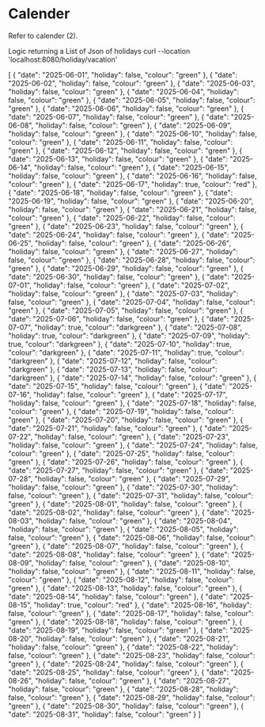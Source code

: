 # Calender

Refer to calender (2).


Logic returning a List of Json
of holidays
curl --location 'localhost:8080/holiday/vacation'

[
    {
        "date": "2025-06-01",
        "holiday": false,
        "colour": "green"
    },
    {
        "date": "2025-06-02",
        "holiday": false,
        "colour": "green"
    },
    {
        "date": "2025-06-03",
        "holiday": false,
        "colour": "green"
    },
    {
        "date": "2025-06-04",
        "holiday": false,
        "colour": "green"
    },
    {
        "date": "2025-06-05",
        "holiday": false,
        "colour": "green"
    },
    {
        "date": "2025-06-06",
        "holiday": false,
        "colour": "green"
    },
    {
        "date": "2025-06-07",
        "holiday": false,
        "colour": "green"
    },
    {
        "date": "2025-06-08",
        "holiday": false,
        "colour": "green"
    },
    {
        "date": "2025-06-09",
        "holiday": false,
        "colour": "green"
    },
    {
        "date": "2025-06-10",
        "holiday": false,
        "colour": "green"
    },
    {
        "date": "2025-06-11",
        "holiday": false,
        "colour": "green"
    },
    {
        "date": "2025-06-12",
        "holiday": false,
        "colour": "green"
    },
    {
        "date": "2025-06-13",
        "holiday": false,
        "colour": "green"
    },
    {
        "date": "2025-06-14",
        "holiday": false,
        "colour": "green"
    },
    {
        "date": "2025-06-15",
        "holiday": false,
        "colour": "green"
    },
    {
        "date": "2025-06-16",
        "holiday": false,
        "colour": "green"
    },
    {
        "date": "2025-06-17",
        "holiday": true,
        "colour": "red"
    },
    {
        "date": "2025-06-18",
        "holiday": false,
        "colour": "green"
    },
    {
        "date": "2025-06-19",
        "holiday": false,
        "colour": "green"
    },
    {
        "date": "2025-06-20",
        "holiday": false,
        "colour": "green"
    },
    {
        "date": "2025-06-21",
        "holiday": false,
        "colour": "green"
    },
    {
        "date": "2025-06-22",
        "holiday": false,
        "colour": "green"
    },
    {
        "date": "2025-06-23",
        "holiday": false,
        "colour": "green"
    },
    {
        "date": "2025-06-24",
        "holiday": false,
        "colour": "green"
    },
    {
        "date": "2025-06-25",
        "holiday": false,
        "colour": "green"
    },
    {
        "date": "2025-06-26",
        "holiday": false,
        "colour": "green"
    },
    {
        "date": "2025-06-27",
        "holiday": false,
        "colour": "green"
    },
    {
        "date": "2025-06-28",
        "holiday": false,
        "colour": "green"
    },
    {
        "date": "2025-06-29",
        "holiday": false,
        "colour": "green"
    },
    {
        "date": "2025-06-30",
        "holiday": false,
        "colour": "green"
    },
    {
        "date": "2025-07-01",
        "holiday": false,
        "colour": "green"
    },
    {
        "date": "2025-07-02",
        "holiday": false,
        "colour": "green"
    },
    {
        "date": "2025-07-03",
        "holiday": false,
        "colour": "green"
    },
    {
        "date": "2025-07-04",
        "holiday": false,
        "colour": "green"
    },
    {
        "date": "2025-07-05",
        "holiday": false,
        "colour": "green"
    },
    {
        "date": "2025-07-06",
        "holiday": false,
        "colour": "green"
    },
    {
        "date": "2025-07-07",
        "holiday": true,
        "colour": "darkgreen"
    },
    {
        "date": "2025-07-08",
        "holiday": true,
        "colour": "darkgreen"
    },
    {
        "date": "2025-07-09",
        "holiday": true,
        "colour": "darkgreen"
    },
    {
        "date": "2025-07-10",
        "holiday": true,
        "colour": "darkgreen"
    },
    {
        "date": "2025-07-11",
        "holiday": true,
        "colour": "darkgreen"
    },
    {
        "date": "2025-07-12",
        "holiday": false,
        "colour": "darkgreen"
    },
    {
        "date": "2025-07-13",
        "holiday": false,
        "colour": "darkgreen"
    },
    {
        "date": "2025-07-14",
        "holiday": false,
        "colour": "green"
    },
    {
        "date": "2025-07-15",
        "holiday": false,
        "colour": "green"
    },
    {
        "date": "2025-07-16",
        "holiday": false,
        "colour": "green"
    },
    {
        "date": "2025-07-17",
        "holiday": false,
        "colour": "green"
    },
    {
        "date": "2025-07-18",
        "holiday": false,
        "colour": "green"
    },
    {
        "date": "2025-07-19",
        "holiday": false,
        "colour": "green"
    },
    {
        "date": "2025-07-20",
        "holiday": false,
        "colour": "green"
    },
    {
        "date": "2025-07-21",
        "holiday": false,
        "colour": "green"
    },
    {
        "date": "2025-07-22",
        "holiday": false,
        "colour": "green"
    },
    {
        "date": "2025-07-23",
        "holiday": false,
        "colour": "green"
    },
    {
        "date": "2025-07-24",
        "holiday": false,
        "colour": "green"
    },
    {
        "date": "2025-07-25",
        "holiday": false,
        "colour": "green"
    },
    {
        "date": "2025-07-26",
        "holiday": false,
        "colour": "green"
    },
    {
        "date": "2025-07-27",
        "holiday": false,
        "colour": "green"
    },
    {
        "date": "2025-07-28",
        "holiday": false,
        "colour": "green"
    },
    {
        "date": "2025-07-29",
        "holiday": false,
        "colour": "green"
    },
    {
        "date": "2025-07-30",
        "holiday": false,
        "colour": "green"
    },
    {
        "date": "2025-07-31",
        "holiday": false,
        "colour": "green"
    },
    {
        "date": "2025-08-01",
        "holiday": false,
        "colour": "green"
    },
    {
        "date": "2025-08-02",
        "holiday": false,
        "colour": "green"
    },
    {
        "date": "2025-08-03",
        "holiday": false,
        "colour": "green"
    },
    {
        "date": "2025-08-04",
        "holiday": false,
        "colour": "green"
    },
    {
        "date": "2025-08-05",
        "holiday": false,
        "colour": "green"
    },
    {
        "date": "2025-08-06",
        "holiday": false,
        "colour": "green"
    },
    {
        "date": "2025-08-07",
        "holiday": false,
        "colour": "green"
    },
    {
        "date": "2025-08-08",
        "holiday": false,
        "colour": "green"
    },
    {
        "date": "2025-08-09",
        "holiday": false,
        "colour": "green"
    },
    {
        "date": "2025-08-10",
        "holiday": false,
        "colour": "green"
    },
    {
        "date": "2025-08-11",
        "holiday": false,
        "colour": "green"
    },
    {
        "date": "2025-08-12",
        "holiday": false,
        "colour": "green"
    },
    {
        "date": "2025-08-13",
        "holiday": false,
        "colour": "green"
    },
    {
        "date": "2025-08-14",
        "holiday": false,
        "colour": "green"
    },
    {
        "date": "2025-08-15",
        "holiday": true,
        "colour": "red"
    },
    {
        "date": "2025-08-16",
        "holiday": false,
        "colour": "green"
    },
    {
        "date": "2025-08-17",
        "holiday": false,
        "colour": "green"
    },
    {
        "date": "2025-08-18",
        "holiday": false,
        "colour": "green"
    },
    {
        "date": "2025-08-19",
        "holiday": false,
        "colour": "green"
    },
    {
        "date": "2025-08-20",
        "holiday": false,
        "colour": "green"
    },
    {
        "date": "2025-08-21",
        "holiday": false,
        "colour": "green"
    },
    {
        "date": "2025-08-22",
        "holiday": false,
        "colour": "green"
    },
    {
        "date": "2025-08-23",
        "holiday": false,
        "colour": "green"
    },
    {
        "date": "2025-08-24",
        "holiday": false,
        "colour": "green"
    },
    {
        "date": "2025-08-25",
        "holiday": false,
        "colour": "green"
    },
    {
        "date": "2025-08-26",
        "holiday": false,
        "colour": "green"
    },
    {
        "date": "2025-08-27",
        "holiday": false,
        "colour": "green"
    },
    {
        "date": "2025-08-28",
        "holiday": false,
        "colour": "green"
    },
    {
        "date": "2025-08-29",
        "holiday": false,
        "colour": "green"
    },
    {
        "date": "2025-08-30",
        "holiday": false,
        "colour": "green"
    },
    {
        "date": "2025-08-31",
        "holiday": false,
        "colour": "green"
    }
]
